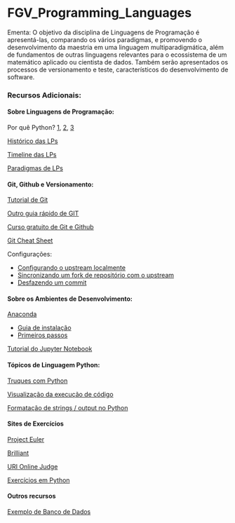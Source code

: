 # FGV_Programming_Languages  

Ementa:
O objetivo da disciplina de Linguagens de Programação é apresentá-las, comparando os vários paradigmas, e promovendo o desenvolvimento da maestria em uma linguagem multiparadigmática, além de fundamentos de outras linguagens relevantes para o ecossistema de um matemático aplicado ou cientista de dados. Também serão apresentados os processos de versionamento e teste, característicos do desenvolvimento de software.

### Recursos Adicionais:

#### Sobre Linguagens de Programação: 

Por quê Python?  [1](https://www.tiobe.com/tiobe-index/), [2](https://medium.freecodecamp.org/best-programming-languages-to-learn-in-2018-ultimate-guide-bfc93e615b35), [3](https://www.edureka.co/blog/python-interesting-facts-you-need-to-know/)

[Histórico das LPs](https://en.wikipedia.org/wiki/History_of_programming_languages)  

[Timeline das LPs](https://en.wikipedia.org/wiki/Timeline_of_programming_languages)

[Paradigmas de LPs](https://en.m.wikipedia.org/wiki/Programming_paradigm)  

#### Git, Github e Versionamento:

[Tutorial de Git](https://git-scm.com/book/pt-br/v1/Primeiros-passos-No%C3%A7%C3%B5es-B%C3%A1sicas-de-Git)  

[Outro guia rápido de GIT](http://rogerdudler.github.io/git-guide/index.pt_BR.html)  

[Curso gratuito de Git e Github](https://www.udemy.com/git-e-github-para-iniciantes/)

[Git Cheat Sheet](https://www.git-tower.com/blog/git-cheat-sheet/)

Configurações:
  + [Configurando o upstream localmente](https://help.github.com/articles/configuring-a-remote-for-a-fork/)
  + [Sincronizando um fork de repositório com o upstream](https://help.github.com/articles/syncing-a-fork/)
  + [Desfazendo um commit](https://blog.github.com/2015-06-08-how-to-undo-almost-anything-with-git/)
 
#### Sobre os Ambientes de Desenvolvimento:

[Anaconda](https://www.anaconda.com/download/)
  + [Guia de instalação](https://paulovasconcellos.com.br/como-baixar-anaconda-31fd49c19bd8)
  + [Primeiros passos](https://opensource.com/article/18/4/getting-started-anaconda-python)

[Tutorial do Jupyter Notebook](https://www.datacamp.com/community/tutorials/tutorial-jupyter-notebook)

#### Tópicos de Linguagem Python:

[Truques com Python](https://hackernoon.com/python-tricks-101-2836251922e0)

[Visualização da execução de código](http://www.pythontutor.com/visualize.html#mode=edit) 

[Formatação de strings / output no Python](http://www.python-course.eu/python3_formatted_output.php)

#### Sites de Exercícios

[Project Euler](https://projecteuler.net/)  

[Brilliant](http://brilliant.org/)  

[URI Online Judge](https://www.urionlinejudge.com.br/judge/en/login)  

[Exercícios em Python](http://joaoventura.net/static/files/python_exercises_book.pdf)


#### Outros recursos  

[Exemplo de Banco de Dados](https://github.com/datacharmer/test_db)

